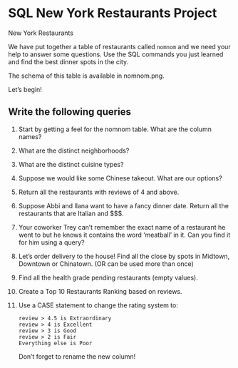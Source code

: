 # SQL New York Restaurants Project
New York Restaurants

We have put together a table of restaurants called `nomnom` and we need your help to answer some questions. Use the SQL commands you just learned and find the best dinner spots in the city.

The schema of this table is available in nomnom.png.

Let’s begin!

## Write the following queries
1. Start by getting a feel for the nomnom table. What are the column names?

2. What are the distinct neighborhoods?

3. What are the distinct cuisine types?

4. Suppose we would like some Chinese takeout. What are our options?

5. Return all the restaurants with reviews of 4 and above.

6. Suppose Abbi and Ilana want to have a fancy dinner date. Return all the restaurants that are Italian and $$$.

7. Your coworker Trey can’t remember the exact name of a restaurant he went to but he knows it contains the word ‘meatball’ in it. Can you find it for him using a query?

8. Let’s order delivery to the house! Find all the close by spots in Midtown, Downtown or Chinatown. (OR can be used more than once)

9. Find all the health grade pending restaurants (empty values).

10. Create a Top 10 Restaurants Ranking based on reviews.

11. Use a CASE statement to change the rating system to:

        review > 4.5 is Extraordinary
        review > 4 is Excellent
        review > 3 is Good
        review > 2 is Fair
        Everything else is Poor

    Don’t forget to rename the new column!
